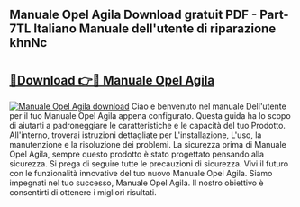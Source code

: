 ## Manuale Opel Agila Download gratuit PDF - Part-7TL Italiano Manuale dell'utente di riparazione khnNc

# <h2><a href="http://dfgrd19.blite.top/?on=Manuale+Opel+Agila">🔗Download 👉🔴 Manuale Opel Agila</a></h2>

[![Manuale Opel Agila download](https://i.imgur.com/lujVjoI.png)](http://dfgrd19.blite.top/?on=Manuale+Opel+Agila)
Ciao e benvenuto nel manuale Dell'utente per il tuo Manuale Opel Agila appena configurato. Questa guida ha lo scopo di aiutarti a padroneggiare le caratteristiche e le capacità del tuo Prodotto. All'interno, troverai istruzioni dettagliate per L'installazione, L'uso, la manutenzione e la risoluzione dei problemi. La sicurezza prima di Manuale Opel Agila, sempre questo prodotto è stato progettato pensando alla sicurezza. Si prega di seguire tutte le precauzioni di sicurezza. Vivi il futuro con le funzionalità innovative del tuo nuovo Manuale Opel Agila. Siamo impegnati nel tuo successo, Manuale Opel Agila. Il nostro obiettivo è consentirti di ottenere i migliori risultati.

